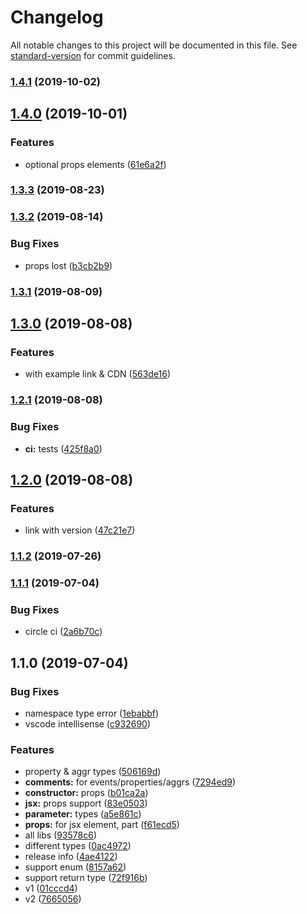# Changelog

All notable changes to this project will be documented in this file. See [standard-version](https://github.com/conventional-changelog/standard-version) for commit guidelines.

### [1.4.1](https://github.com/ui5-next/types/compare/v1.4.0...v1.4.1) (2019-10-02)



## [1.4.0](https://github.com/ui5-next/types/compare/v1.3.3...v1.4.0) (2019-10-01)


### Features

* optional props elements ([61e6a2f](https://github.com/ui5-next/types/commit/61e6a2f))



### [1.3.3](https://github.com/ui5-next/types/compare/v1.3.2...v1.3.3) (2019-08-23)



### [1.3.2](https://github.com/ui5-next/types/compare/v1.3.1...v1.3.2) (2019-08-14)


### Bug Fixes

* props lost ([b3cb2b9](https://github.com/ui5-next/types/commit/b3cb2b9))



### [1.3.1](https://github.com/ui5-next/types/compare/v1.3.0...v1.3.1) (2019-08-09)



## [1.3.0](https://github.com/ui5-next/types/compare/v1.2.1...v1.3.0) (2019-08-08)


### Features

* with example link & CDN ([563de16](https://github.com/ui5-next/types/commit/563de16))



### [1.2.1](https://github.com/ui5-next/types/compare/v1.2.0...v1.2.1) (2019-08-08)


### Bug Fixes

* **ci:** tests ([425f8a0](https://github.com/ui5-next/types/commit/425f8a0))



## [1.2.0](https://github.com/ui5-next/types/compare/v1.1.2...v1.2.0) (2019-08-08)


### Features

* link with version ([47c21e7](https://github.com/ui5-next/types/commit/47c21e7))



### [1.1.2](https://github.com/ui5-next/types/compare/v1.1.1...v1.1.2) (2019-07-26)



### [1.1.1](https://github.com/ui5-next/types/compare/v1.1.0...v1.1.1) (2019-07-04)


### Bug Fixes

* circle ci ([2a6b70c](https://github.com/ui5-next/types/commit/2a6b70c))



## 1.1.0 (2019-07-04)


### Bug Fixes

* namespace type error ([1ebabbf](https://github.com/ui5-next/types/commit/1ebabbf))
* vscode intellisense ([c932690](https://github.com/ui5-next/types/commit/c932690))


### Features

* property & aggr types ([506169d](https://github.com/ui5-next/types/commit/506169d))
* **comments:** for events/properties/aggrs ([7294ed9](https://github.com/ui5-next/types/commit/7294ed9))
* **constructor:** props ([b01ca2a](https://github.com/ui5-next/types/commit/b01ca2a))
* **jsx:** props support ([83e0503](https://github.com/ui5-next/types/commit/83e0503))
* **parameter:** types ([a5e861c](https://github.com/ui5-next/types/commit/a5e861c))
* **props:** for jsx element, part ([f61ecd5](https://github.com/ui5-next/types/commit/f61ecd5))
* all libs ([93578c6](https://github.com/ui5-next/types/commit/93578c6))
* different types ([0ac4972](https://github.com/ui5-next/types/commit/0ac4972))
* release info ([4ae4122](https://github.com/ui5-next/types/commit/4ae4122))
* support enum ([8157a62](https://github.com/ui5-next/types/commit/8157a62))
* support return type ([72f916b](https://github.com/ui5-next/types/commit/72f916b))
* v1 ([01cccd4](https://github.com/ui5-next/types/commit/01cccd4))
* v2 ([7665056](https://github.com/ui5-next/types/commit/7665056))

